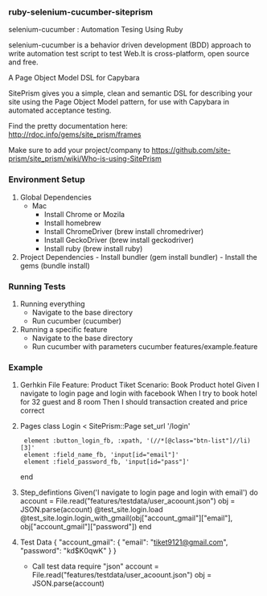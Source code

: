 ### ruby-selenium-cucumber-siteprism

selenium-cucumber : Automation Tesing Using Ruby

selenium-cucumber is a behavior driven development (BDD) approach to write automation test script to test Web.It is cross-platform, open source and free.

A Page Object Model DSL for Capybara

SitePrism gives you a simple, clean and semantic DSL for describing your site using the Page Object Model pattern, for use with Capybara in automated acceptance testing.

Find the pretty documentation here: http://rdoc.info/gems/site_prism/frames

Make sure to add your project/company to https://github.com/site-prism/site_prism/wiki/Who-is-using-SitePrism

### Environment Setup
1. Global Dependencies
    * Mac 
        - Install Chrome or Mozila
        - Install homebrew
        - Install ChromeDriver (brew install chromedriver)
        - Install GeckoDriver (brew install geckodriver)
        - Install ruby (brew install ruby)
2. Project Dependencies
        - Install bundler (gem install bundler)
        - Install the gems (bundle install)

### Running Tests
1.  Running everything
    - Navigate to the base directory
    - Run cucumber (cucumber)
2. Running a specific feature
    - Navigate to the base directory
    - Run cucumber with parameters cucumber features/example.feature

### Example
1. Gerhkin File
    Feature: Product Tiket
        Scenario: Book Product hotel
            Given I navigate to login page and login with facebook
            When I try to book hotel for 32 guest and 8 room
            Then I should transaction created and price correct
2. Pages
    class Login < SitePrism::Page
        set_url '/login'
  
        element :button_login_fb, :xpath, '(//*[@class="btn-list"]//li)[3]'
        element :field_name_fb, 'input[id="email"]'
        element :field_password_fb, 'input[id="pass"]'
    end
3. Step_defintions
    Given('I navigate to login page and login with email') do
        account = File.read("features/testdata/user_acoount.json")
        obj = JSON.parse(account)
        @test_site.login.load
        @test_site.login.login_with_gmail(obj["account_gmail"]["email"], obj["account_gmail"]["password"])
    end
4. Test Data 
    {
        "account_gmail": {
        "email": "tiket9121@gmail.com",
        "password": "kd$K0qwK"
        }
    }

    - Call test data
        require "json"
        account = File.read("features/testdata/user_acoount.json")
        obj = JSON.parse(account)